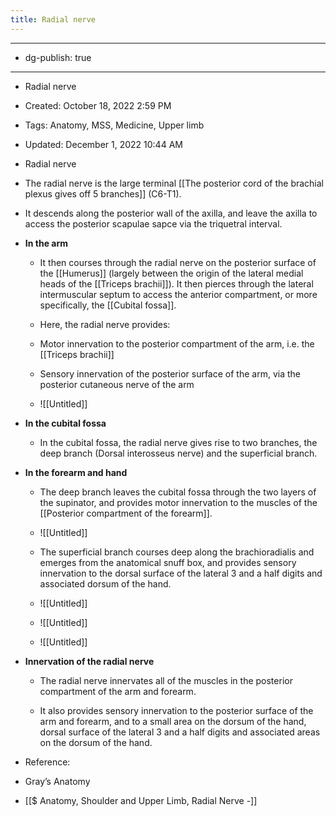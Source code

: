 ```yaml
---
title: Radial nerve
---
```


- --

- dg-publish: true

- --

- Radial nerve

- Created: October 18, 2022 2:59 PM

- Tags: Anatomy, MSS, Medicine, Upper limb

- Updated: December 1, 2022 10:44 AM

- Radial nerve

- The radial nerve is the large terminal [[The posterior cord of the brachial plexus gives off 5 branches]] (C6-T1). 

- It descends along the posterior wall of the axilla, and leave the axilla to access the posterior scapulae sapce via the triquetral interval.

- ********************In the arm********************
	 - It then courses through the radial nerve on the posterior surface of the [[Humerus]] (largely between the origin of the lateral medial heads of the [[Triceps brachii]]). It then pierces through the lateral intermuscular septum to access the anterior compartment, or more specifically, the [[Cubital fossa]].

	 - Here, the radial nerve provides:

	 - Motor innervation to the posterior compartment of the arm, i.e. the [[Triceps brachii]]

	 - Sensory innervation of the posterior surface of the arm, via the posterior cutaneous nerve of the arm

	 - ![[Untitled]]

- ****************************************In the cubital fossa****************************************
	 - In the cubital fossa, the radial nerve gives rise to two branches, the deep branch (Dorsal interosseus nerve) and the superficial branch.

- **********************************************In the forearm and hand**********************************************
	 - The deep branch leaves the cubital fossa through the two layers of the supinator, and provides motor innervation to the muscles of the [[Posterior compartment of the forearm]].

	 - ![[Untitled]]

	 - The superficial branch courses deep along the brachioradialis and emerges from the anatomical snuff box, and provides sensory innervation to the dorsal surface of the lateral 3 and a half digits and associated dorsum of the hand.

	 - ![[Untitled]]

	 - ![[Untitled]]

	 - ![[Untitled]]

- **************************************************************Innervation of the radial nerve**************************************************************
	 - The radial nerve innervates all of the muscles in the posterior compartment of the arm and forearm.

	 - It also provides sensory innervation to the posterior surface of the arm and forearm, and to a small area on the dorsum of the hand, dorsal surface of the lateral 3 and a half digits and associated areas on the dorsum of the hand.

- Reference:

- Gray’s Anatomy

- [[$ Anatomy, Shoulder and Upper Limb, Radial Nerve -]]
